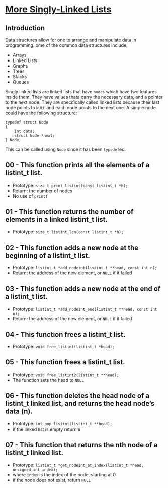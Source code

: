 # <ins> More Singly-Linked Lists</ins>

## Introduction

Data structures allow for one to arrange and manipulate data in programming. ome of the common data structures include:
- Arrays
- Linked Lists
- Graphs
- Trees
- Stacks
- Queues

Singly linked lists are linked lists that have `nodes` which have two features inside them. They have values thata carry the necessary data, and a pointer to the next node. They are specifically called linked lists because their last node points to `NULL` and each node points to the next one. A simple node could have the following structure:
```
typedef struct Node
{
	int data;
	struct Node *next;
} Node;
```
This can be called using ``` Node ``` since it has been `typedef`ed.

## 00 - This function prints all the elements of a listint_t list.
- Prototype: `size_t print_listint(const listint_t *h);`
- Return: the number of nodes
- No use of `printf`

## 01 - This function returns the number of elements in a linked listint_t list.
- Prototype: `size_t listint_len(const listint_t *h);`

## 02 - This function adds a new node at the beginning of a listint_t list.
- Prototype: `listint_t *add_nodeint(listint_t **head, const int n);`
- Return: the address of the new element, or `NULL` if it failed

## 03 - This function adds a new node at the end of a listint_t list.
- Prototype: `listint_t *add_nodeint_end(listint_t **head, const int n);`
- Return: the address of the new element, or `NULL` if it failed

## 04 - This  function frees a listint_t list.
- Prototype: `void free_listint(listint_t *head);`

## 05 - This function frees a listint_t list.
- Prototype: `void free_listint2(listint_t **head);`
- The function sets the head to `NULL`

## 06 - This function deletes the head node of a listint_t linked list, and returns the head node’s data (n).
- Prototype: `int pop_listint(listint_t **head);`
- if the linked list is empty return `0`

## 07 - This function that returns the nth node of a listint_t linked list.
- Prototype: `listint_t *get_nodeint_at_index(listint_t *head, unsigned int index);`
- where `index` is the index of the node, starting at 0
- if the node does not exist, return `NULL`
